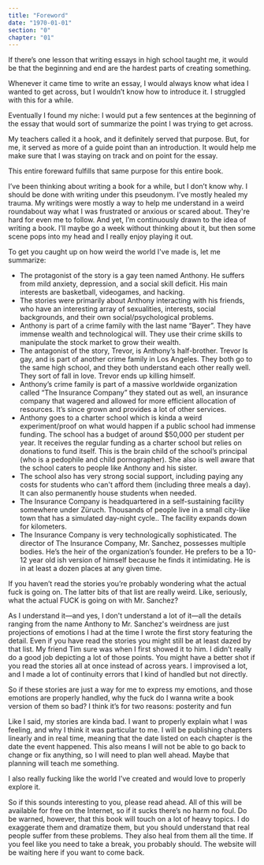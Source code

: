 ```yaml
---
title: "Foreword"
date: "1970-01-01"
section: "0"
chapter: "01"
---
```


If there’s one lesson that writing essays in high school taught me, it would be that the beginning and end are the hardest parts of creating something.

Whenever it came time to write an essay, I would always know what idea I wanted to get across, but I wouldn’t know how to introduce it. I struggled with this for a while.

Eventually I found my niche: I would put a few sentences at the beginning of the essay that would sort of summarize the point I was trying to get across.

My teachers called it a hook, and it definitely served that purpose. But, for me, it served as more of a guide point than an introduction. It would help me make sure that I was staying on track and on point for the essay.

This entire foreward fulfills that same purpose for this entire book.

I’ve been thinking about writing a book for a while, but I don’t know why. I should be done with writing under this pseudonym. I’ve mostly healed my trauma. My writings were mostly a way to help me understand in a weird roundabout way what I was frustrated or anxious or scared about. They're hard for even me to follow. And yet, I’m continuously drawn to the idea of writing a book. I’ll maybe go a week without thinking about it, but then some scene pops into my head and I really enjoy playing it out.

To get you caught up on how weird the world I've made is, let me summarize:

* The protagonist of the story is a gay teen named Anthony. He suffers from mild anxiety, depression, and a social skill deficit. His main interests are basketball, videogames, and hacking.
* The stories were primarily about Anthony interacting with his friends, who have an interesting array of sexualities, interests, social backgrounds, and their own social/psychological problems.
* Anthony is part of a crime family with the last name “Bayer”. They have immense wealth and technological will. They use their crime skills to manipulate the stock market to grow their wealth.
* The antagonist of the story, Trevor, is Anthony’s half-brother. Trevor Is gay, and is part of another crime family in Los Angeles. They both go to the same high school, and they both understand each other really well. They sort of fall in love. Trevor ends up killing himself.
* Anthony’s crime family is part of a massive worldwide organization called “The Insurance Company” they stated out as well, an insurance company that wagered and allowed for more efficient allocation of resources. It’s since grown and provides a lot of other services.
* Anthony goes to a charter school which is kinda a weird experiment/proof on what would happen if a public school had immense funding. The school has a budget of around $50,000 per student per year. It receives the regular funding as a charter school but relies on donations to fund itself. This is the brain child of the school’s principal (who is a pedophile and child pornographer). She also is well aware that the school caters to people like Anthony and his sister.
* The school also has very strong social support, including paying any costs for students who can't afford them (including three meals a day). It can also permanently house students when needed.
* The Insurance Company is headquartered in a self-sustaining facility somewhere under Züruch. Thousands of people live in a small city-like town that has a simulated day-night cycle.. The facility expands down for kilometers.
* The Insurance Company is very technologically sophisticated. The director of The Insurance Company, Mr. Sanchez, possesses multiple bodies. He’s the heir of the organization’s founder. He prefers to be a 10-12 year old ish version of himself because he finds it intimidating. He is in at least a dozen places at any given time.

If you haven’t read the stories you’re probably wondering what the actual fuck is going on. The latter bits of that list are really weird. Like, seriously, what the actual FUCK is going on with Mr. Sanchez?

As I understand it—and yes, I don't understand a lot of it—all the details ranging from the name Anthony to Mr. Sanchez's weirdness are just projections of emotions I had at the time I wrote the first story featuring the detail. Even if you have read the stories you might still be at least dazed by that list. My friend Tim sure was when I first showed it to him. I didn’t really do a good job depicting a lot of those points. You might have a better shot if you read the stories all at once instead of across years. I improvised a lot, and I made a lot of continuity errors that I kind of handled but not directly.

So if these stories are just a way for me to express my emotions, and those emotions are properly handled, why the fuck do I wanna write a book version of them so bad? I think it’s for two reasons: posterity and fun

Like I said, my stories are kinda bad. I want to properly explain what I was feeling, and why I think it was particular to me. I will be publishing chapters linearly and in real time, meaning that the date listed on each chapter is the date the event happened. This also means I will not be able to go back to change or fix anything, so I will need to plan well ahead. Maybe that planning will teach me something.

I also really fucking like the world I’ve created and would love to properly explore it.

So if this sounds interesting to you, please read ahead. All of this will be available for free on the Internet, so if it sucks there’s no harm no foul. Do be warned, however, that this book will touch on a lot of heavy topics. I do exaggerate them and dramatize them, but you should understand that real people suffer from these problems. They also heal from them all the time. If you feel like you need to take a break, you probably should. The website will be waiting here if you want to come back.
